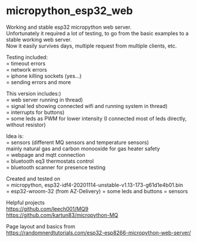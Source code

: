 # micropython_esp32_web
Working and stable esp32 micropython web server.<br/>
Unfortunately it required a lot of testing, to go from the basic examples to a stable working web server.<br/>
Now it easily survives days, multiple request from multiple clients, etc.<br/>

Testing included:<br/>
= timeout errors<br/>
= network errors<br/>
= iphone killing sockets (yes...)<br/>
= sending errors and more

This version includes:)<br/>
= web server running in thread)<br/>
= signal led showing connected wifi and running system in thread)<br/>
= interrupts for buttons)<br/>
= some leds as PWM for lower intensity (I connected most of leds directly, without resistor)

Idea is:<br/>
= sensors (different MQ sensors and temperature sensors)<br/>
  mainly natural gas and carbon monooxide for gas heater safety<br/>
= webpage and mqtt connection<br/>
= bluetooth eq3 thermostats control<br/>
= bluetooth scanner for presence testing

Created and tested on<br/>
= micropython, esp32-idf4-20201114-unstable-v1.13-173-g61d1e4b01.bin<br/>
= esp32-wroom-32 (from AZ-Delivery)
= some leds and buttons
= sensors

Helpful projects<br/>
https://github.com/leech001/MQ9<br/>
https://github.com/kartun83/micropython-MQ

Page layout and basics from<br/>
https://randomnerdtutorials.com/esp32-esp8266-micropython-web-server/
